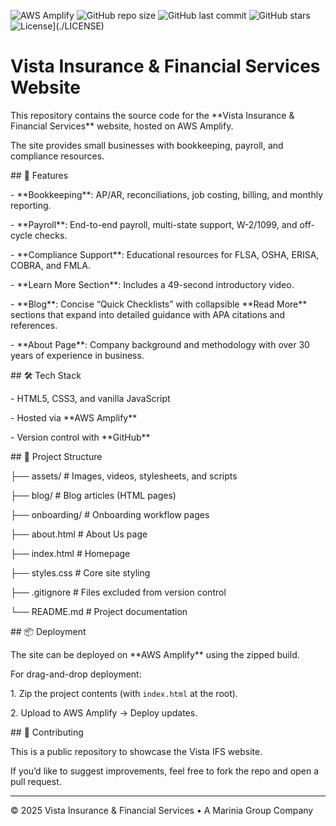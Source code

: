![AWS Amplify](https://img.shields.io/badge/Hosted%20on-AWS%20Amplify-orange?logo=amazonaws&logoColor=white)
![GitHub repo size](https://img.shields.io/github/repo-size/Shani-Sambrano/VistaIFS?color=blue)
![GitHub last commit](https://img.shields.io/github/last-commit/Shani-Sambrano/VistaIFS?color=green)
![GitHub stars](https://img.shields.io/github/stars/Shani-Sambrano/VistaIFS?style=social)
![License](https://img.shields.io/badge/License-Proprietary-red)](./LICENSE)


# Vista Insurance & Financial Services Website

This repository contains the source code for the \*\*Vista Insurance \& Financial Services\*\* website, hosted on AWS Amplify.  

The site provides small businesses with bookkeeping, payroll, and compliance resources.



\## 🚀 Features

\- \*\*Bookkeeping\*\*: AP/AR, reconciliations, job costing, billing, and monthly reporting.

\- \*\*Payroll\*\*: End-to-end payroll, multi-state support, W-2/1099, and off-cycle checks.

\- \*\*Compliance Support\*\*: Educational resources for FLSA, OSHA, ERISA, COBRA, and FMLA.

\- \*\*Learn More Section\*\*: Includes a 49-second introductory video.

\- \*\*Blog\*\*: Concise “Quick Checklists” with collapsible \*\*Read More\*\* sections that expand into detailed guidance with APA citations and references.

\- \*\*About Page\*\*: Company background and methodology with over 30 years of experience in business.



\## 🛠️ Tech Stack

\- HTML5, CSS3, and vanilla JavaScript  

\- Hosted via \*\*AWS Amplify\*\*  

\- Version control with \*\*GitHub\*\*



\## 📂 Project Structure

├── assets/ # Images, videos, stylesheets, and scripts

├── blog/ # Blog articles (HTML pages)

├── onboarding/ # Onboarding workflow pages

├── about.html # About Us page

├── index.html # Homepage

├── styles.css # Core site styling

├── .gitignore # Files excluded from version control

└── README.md # Project documentation



\## 📦 Deployment

The site can be deployed on \*\*AWS Amplify\*\* using the zipped build.  

For drag-and-drop deployment:

1\. Zip the project contents (with `index.html` at the root).  

2\. Upload to AWS Amplify → Deploy updates.



\## 🤝 Contributing

This is a public repository to showcase the Vista IFS website.  

If you’d like to suggest improvements, feel free to fork the repo and open a pull request.



---



© 2025 Vista Insurance \& Financial Services • A Marinia Group Company



